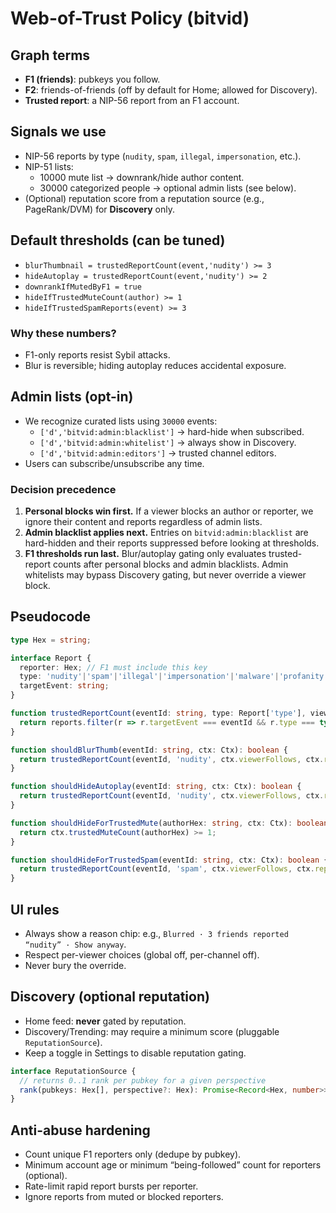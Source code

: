 # Web-of-Trust Policy (bitvid)

## Graph terms
- **F1 (friends)**: pubkeys you follow.
- **F2**: friends-of-friends (off by default for Home; allowed for Discovery).
- **Trusted report**: a NIP-56 report from an F1 account.

## Signals we use
- NIP-56 reports by type (`nudity`, `spam`, `illegal`, `impersonation`, etc.).
- NIP-51 lists:
  - 10000 mute list → downrank/hide author content.
  - 30000 categorized people → optional admin lists (see below).
- (Optional) reputation score from a reputation source (e.g., PageRank/DVM) for **Discovery** only.

## Default thresholds (can be tuned)
- `blurThumbnail = trustedReportCount(event,'nudity') >= 3`
- `hideAutoplay = trustedReportCount(event,'nudity') >= 2`
- `downrankIfMutedByF1 = true`
- `hideIfTrustedMuteCount(author) >= 1`
- `hideIfTrustedSpamReports(event) >= 3`

### Why these numbers?
- F1-only reports resist Sybil attacks.
- Blur is reversible; hiding autoplay reduces accidental exposure.

## Admin lists (opt-in)
- We recognize curated lists using `30000` events:
  - `['d','bitvid:admin:blacklist']` → hard-hide when subscribed.
  - `['d','bitvid:admin:whitelist']` → always show in Discovery.
  - `['d','bitvid:admin:editors']` → trusted channel editors.
- Users can subscribe/unsubscribe any time.

### Decision precedence

1. **Personal blocks win first.** If a viewer blocks an author or reporter, we ignore their content and reports regardless of admin lists.
2. **Admin blacklist applies next.** Entries on `bitvid:admin:blacklist` are hard-hidden and their reports suppressed before looking at thresholds.
3. **F1 thresholds run last.** Blur/autoplay gating only evaluates trusted-report counts after personal blocks and admin blacklists. Admin whitelists may bypass Discovery gating, but never override a viewer block.

## Pseudocode

```ts
type Hex = string;

interface Report {
  reporter: Hex; // F1 must include this key
  type: 'nudity'|'spam'|'illegal'|'impersonation'|'malware'|'profanity'|'other';
  targetEvent: string;
}

function trustedReportCount(eventId: string, type: Report['type'], viewerFollows: Set<Hex>, reports: Report[]): number {
  return reports.filter(r => r.targetEvent === eventId && r.type === type && viewerFollows.has(r.reporter)).length;
}

function shouldBlurThumb(eventId: string, ctx: Ctx): boolean {
  return trustedReportCount(eventId, 'nudity', ctx.viewerFollows, ctx.reports) >= 3;
}

function shouldHideAutoplay(eventId: string, ctx: Ctx): boolean {
  return trustedReportCount(eventId, 'nudity', ctx.viewerFollows, ctx.reports) >= 2;
}

function shouldHideForTrustedMute(authorHex: string, ctx: Ctx): boolean {
  return ctx.trustedMuteCount(authorHex) >= 1;
}

function shouldHideForTrustedSpam(eventId: string, ctx: Ctx): boolean {
  return trustedReportCount(eventId, 'spam', ctx.viewerFollows, ctx.reports) >= 3;
}
```

## UI rules

* Always show a reason chip: e.g., `Blurred · 3 friends reported “nudity” · Show anyway`.
* Respect per-viewer choices (global off, per-channel off).
* Never bury the override.

## Discovery (optional reputation)

* Home feed: **never** gated by reputation.
* Discovery/Trending: may require a minimum score (pluggable `ReputationSource`).
* Keep a toggle in Settings to disable reputation gating.

```ts
interface ReputationSource {
  // returns 0..1 rank per pubkey for a given perspective
  rank(pubkeys: Hex[], perspective?: Hex): Promise<Record<Hex, number>>;
}
```

## Anti-abuse hardening

* Count unique F1 reporters only (dedupe by pubkey).
* Minimum account age or minimum “being-followed” count for reporters (optional).
* Rate-limit rapid report bursts per reporter.
* Ignore reports from muted or blocked reporters.
